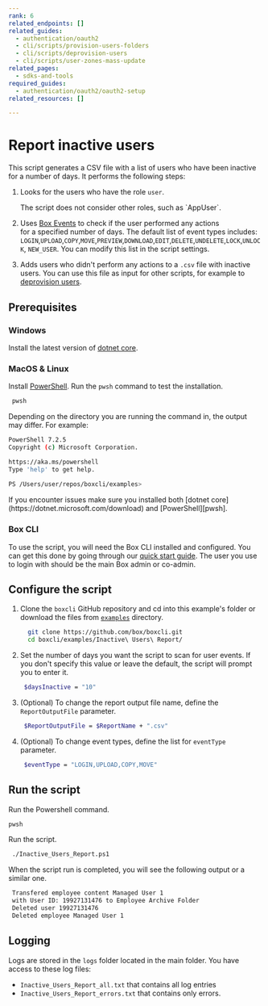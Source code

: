 ```yaml
---
rank: 6
related_endpoints: []
related_guides:
  - authentication/oauth2
  - cli/scripts/provision-users-folders
  - cli/scripts/deprovision-users
  - cli/scripts/user-zones-mass-update
related_pages:
  - sdks-and-tools
required_guides:
  - authentication/oauth2/oauth2-setup
related_resources: []

---
```

# Report inactive users

<!-- markdownlint-disable line-length -->

This script generates a CSV file with a list of users who have been inactive for a number of days. It performs the following steps:

1. Looks for the users who have the role `user`. 

   <message>
   The script does not consider other roles, such as `AppUser`.
   </message>
   
2. Uses [Box Events][boxevents] to check if the user performed any actions   
   for a specified number of days.
   The default list of event types includes: `LOGIN`,`UPLOAD`,`COPY`,`MOVE`,`PREVIEW`,`DOWNLOAD`,`EDIT`,`DELETE`,`UNDELETE`,`LOCK`,`UNLOCK`, `NEW_USER`. You can modify this list in the script settings.
3. Adds users who didn't perform any actions to a `.csv` file with
   inactive users. You can use this file as input for other scripts, for example to [deprovision users][deprovisionscript].

## Prerequisites

### Windows

Install the latest version of [dotnet core](https://dotnet.microsoft.com/download).

### MacOS & Linux

Install [PowerShell][pwsh]. Run the `pwsh` command to test the installation.

   ```bash
    pwsh 
   ```

Depending on the directory you are
running the command in, the output may differ.
For example:

   ```bash
   PowerShell 7.2.5
   Copyright (c) Microsoft Corporation.

   https://aka.ms/powershell
   Type 'help' to get help.
     
   PS /Users/user/repos/boxcli/examples> 
   ```

   <message>
      If you encounter issues make sure you installed both 
      [dotnet core](https://dotnet.microsoft.com/download) and 
      [PowerShell][pwsh].
   </message>

### Box CLI 

To use the script, you will need the Box CLI
installed and configured. You can get this done by going through
our [quick start guide][quickstart]. The user you use to login with should
be the main Box admin or co-admin. 

## Configure the script

1. Clone the `boxcli` GitHub repository and cd into this example's folder
   or download the files from [`examples`][examples] directory.

   ```bash
     git clone https://github.com/box/boxcli.git
     cd boxcli/examples/Inactive\ Users\ Report/
   ```

2. Set the number of days you want the script to scan for user events. If you   don't specify this value or leave the default, the script will prompt you to enter it.

   ```bash
    $daysInactive = "10"
   ```

3. (Optional) To change the report output file name, define the
   `ReportOutputFile` parameter.

   ```bash
    $ReportOutputFile = $ReportName + ".csv"
   ```

4. (Optional) To change event types, define the list for `eventType` parameter.

   ```bash
    $eventType = "LOGIN,UPLOAD,COPY,MOVE"
   ```

## Run the script

Run the Powershell command.
   
   ```bash
   pwsh
   ```

Run the script.
   
   ```bash
    ./Inactive_Users_Report.ps1
   ```
   
When the script run is completed, you will see the following 
output or a similar one.

   ```bash
    Transfered employee content Managed User 1
    with User ID: 19927131476 to Employee Archive Folder
    Deleted user 19927131476
    Deleted employee Managed User 1
   ```

## Logging

Logs are stored in the `logs` folder located in the main folder. 
You have access to these log files:

* `Inactive_Users_Report_all.txt` that contains all log entries
* `Inactive_Users_Report_errors.txt` that contains only errors.

<!-- markdownlint-enable line-length -->

[scripts]: https://github.com/box/boxcli/tree/main/examples
[pwsh]: https://docs.microsoft.com/en-us/powershell/scripting/install/installing-powershell?view=powershell-7.2
[quickstart]: g://cli/quick-start/create-oauth-app/
[boxevents]: https://developer.box.com/reference/resources/event/
[deprovisionscript]: g://cli/scripts/deprovision-users
[console]: https://app.box.com/developers/console
[auth]: g://authentication/oauth2/oauth2-setup
[examples]: https://github.com/box/boxcli/tree/main/examples/Inactive%20Users%20Report
